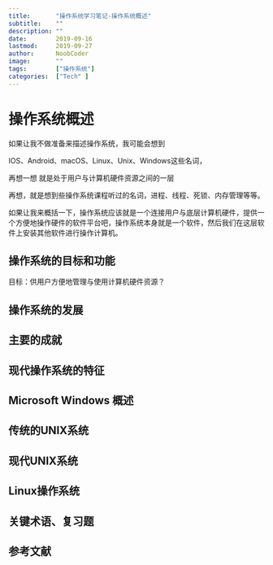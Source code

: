 ```yaml
---
title:       "操作系统学习笔记-操作系统概述"
subtitle:    ""
description: ""
date:        2019-09-16
lastmod:     2019-09-27
author:      NoobCoder
image:       ""
tags:        ["操作系统"]
categories:  ["Tech" ]
---
```


#  操作系统概述

如果让我不做准备来描述操作系统，我可能会想到

IOS、Android、macOS、Linux、Unix、Windows这些名词，

再想一想 就是处于用户与计算机硬件资源之间的一层

再想，就是想到些操作系统课程听过的名词，进程、线程、死锁、内存管理等等。

如果让我来概括一下，操作系统应该就是一个连接用户与底层计算机硬件，提供一个方便地操作硬件的软件平台吧，操作系统本身就是一个软件，然后我们在这层软件上安装其他软件进行操作计算机。

##  操作系统的目标和功能

目标：供用户方便地管理与使用计算机硬件资源？



##  操作系统的发展

##  主要的成就

##  现代操作系统的特征

##  Microsoft Windows 概述

##  传统的UNIX系统

##  现代UNIX系统

##  Linux操作系统

##  关键术语、复习题

##  参考文献



